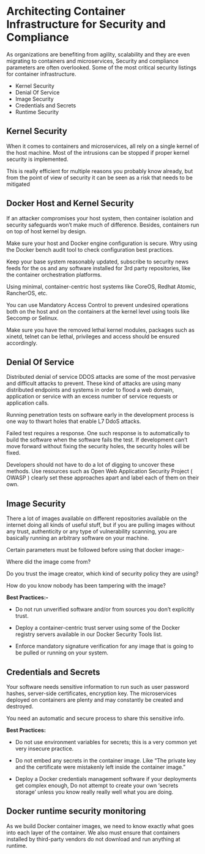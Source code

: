 ﻿---
sidebar_position: 09
---
# Architecting Container Infrastructure for Security and Compliance

As organizations are benefiting from agility, scalability and they are even migrating to containers and microservices, Security and compliance parameters are often overlooked. Some of the most critical security listings for container infrastructure.
- Kernel Security
- Denial Of Service
- Image Security
- Credentials and Secrets
- Runtime Security

## Kernel Security
When it comes to containers and microservices, all rely on a single kernel of the host machine. Most of the intrusions can be stopped if proper kernel security is implemented.

This is really efficient for multiple reasons you probably know already, but from the point of view of security it can be seen as a risk that needs to be mitigated

## Docker Host and Kernel Security
If an attacker compromises your host system, then container isolation and security safeguards won’t make much of difference. Besides, containers run on top of host kernel by design.

Make sure your host and Docker engine configuration is secure. Wtry using the Docker bench audit tool to check configuration best practices.

Keep your base system reasonably updated, subscribe to security news feeds for the os and any software installed for 3rd party repositories, like the container orchestration platforms.

Using minimal, container-centric host systems like CoreOS, Redhat Atomic, RancherOS, etc.

You can use Mandatory Access Control to prevent undesired operations both on the host and on the containers at the kernel level using tools like Seccomp or Selinux.

Make sure you have the removed lethal kernel modules, packages such as xinetd, telnet can be lethal, privileges and access should be ensured accordingly.

## Denial Of Service

Distributed denial of service DDOS attacks are some of the most pervasive and difficult attacks to prevent. These kind of attacks are using many distributed endpoints and systems in order to flood a web domain, application or service with an excess number of service requests or application calls.

Running penetration tests on software early in the development process is one way to thwart holes that enable L7 DdoS attacks.

Failed test requires a response. One such response is to automatically to build the software when the software fails the test. If development can’t move forward without fixing the security holes, the security holes will be fixed.

Developers should not have to do a lot of digging to uncover these methods. Use resources such as Open Web Application Security Project ( OWASP ) clearly set these approaches apart and label each of them on their own.

## Image Security

There a lot of images available on different repositories available on the internet doing all kinds of useful stuff, but if you are pulling images without any trust, authenticity or any type of vulnerability scanning, you are basically running an arbitrary software on your machine.

Certain parameters must be followed before using that docker image:-

Where did the image come from?

Do you trust the image creator, which kind of security policy they are using?

How do you know nobody has been tampering with the image?

**Best Practices:-**

- Do not run unverified software and/or from sources you don’t explicitly trust.

- Deploy a container-centric trust server using some of the Docker registry servers available in our Docker Security Tools list.

- Enforce mandatory signature verification for any image that is going to be pulled or running on your system.

## Credentials and Secrets

Your software needs sensitive information to run such as user password hashes, server-side certificates, encryption key. The microservices deployed on containers are plenty and may constantly be created and destroyed.

You need an automatic and secure process to share this sensitive info.

**Best Practices:**


- Do not use environment variables for secrets; this is a very common yet very insecure practice.

- Do not embed any secrets in the container image. Like “The private key and the certificate were mistakenly left inside the container image.”

- Deploy a Docker credentials management software if your deployments get complex enough, Do not attempt to create your own ‘secrets storage’ unless you know really really well what you are doing.

## Docker runtime security monitoring

As we build Docker container images, we need to know exactly what goes into each layer of the container. We also must ensure that containers installed by third-party vendors do not download and run anything at runtime.
 